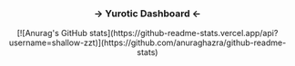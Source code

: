 <h3 align="center">→ Yurotic Dashboard ←</h3>

<div align="center">
[![Anurag's GitHub stats](https://github-readme-stats.vercel.app/api?username=shallow-zzt)](https://github.com/anuraghazra/github-readme-stats)
</div>
